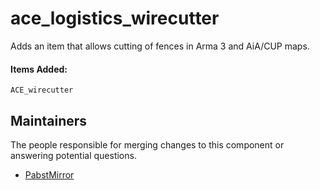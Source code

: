 ace_logistics_wirecutter
===========

Adds an item that allows cutting of fences in Arma 3 and AiA/CUP maps.

#### Items Added:
`ACE_wirecutter`


## Maintainers

The people responsible for merging changes to this component or answering potential questions.

- [PabstMirror](https://github.com/PabstMirror)
